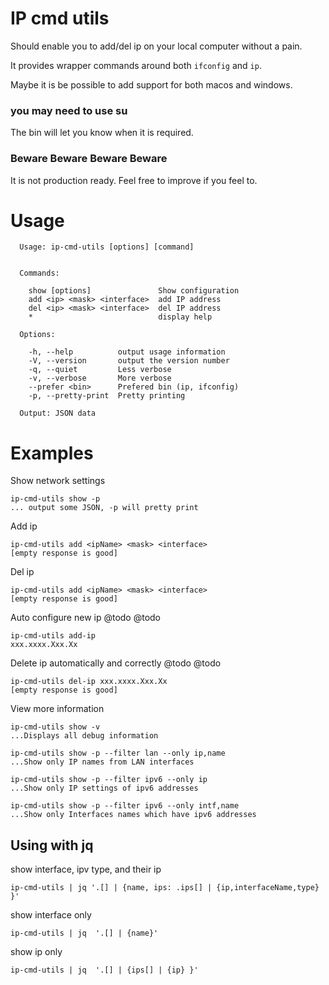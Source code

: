 # IP cmd utils

Should enable you to add/del ip on your local computer without a pain.

It provides wrapper commands around both ```ifconfig``` and ```ip```.

Maybe it is be possible to add support for both macos and windows. 

### you may need to use su

The bin will let you know when it is required.


### Beware Beware Beware Beware

It is not production ready. Feel free to improve if you feel to.


# Usage

```
  Usage: ip-cmd-utils [options] [command]


  Commands:

    show [options]               Show configuration
    add <ip> <mask> <interface>  add IP address
    del <ip> <mask> <interface>  del IP address
    *                            display help

  Options:

    -h, --help          output usage information
    -V, --version       output the version number
    -q, --quiet         Less verbose
    -v, --verbose       More verbose
    --prefer <bin>      Prefered bin (ip, ifconfig)
    -p, --pretty-print  Pretty printing

  Output: JSON data

```

# Examples

Show network settings
```
ip-cmd-utils show -p
... output some JSON, -p will pretty print
```

Add ip
```
ip-cmd-utils add <ipName> <mask> <interface>
[empty response is good]
```

Del ip
```
ip-cmd-utils add <ipName> <mask> <interface>
[empty response is good]
```

Auto configure new ip @todo @todo
```
ip-cmd-utils add-ip
xxx.xxxx.Xxx.Xx
```

Delete ip automatically and correctly @todo @todo
```
ip-cmd-utils del-ip xxx.xxxx.Xxx.Xx
[empty response is good]
```

View more information
```
ip-cmd-utils show -v
...Displays all debug information
```

```
ip-cmd-utils show -p --filter lan --only ip,name
...Show only IP names from LAN interfaces
```

```
ip-cmd-utils show -p --filter ipv6 --only ip
...Show only IP settings of ipv6 addresses
```

```
ip-cmd-utils show -p --filter ipv6 --only intf,name
...Show only Interfaces names which have ipv6 addresses
```



## Using with jq

show interface, ipv type, and their ip
```
ip-cmd-utils | jq '.[] | {name, ips: .ips[] | {ip,interfaceName,type} }'
```

show interface only
```
ip-cmd-utils | jq  '.[] | {name}'
```

show ip only
```
ip-cmd-utils | jq  '.[] | {ips[] | {ip} }'
```